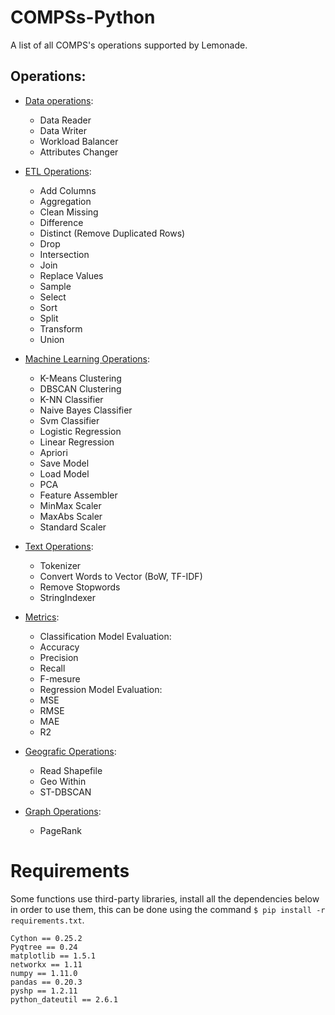 # COMPSs-Python

A list of all COMPS's operations supported by Lemonade.

## Operations:

* [Data operations](https://github.com/eubr-bigsea/Compss-Python/tree/master/functions/data):
 	- Data Reader
 	- Data Writer
 	- Workload Balancer
	- Attributes Changer

* [ETL Operations](https://github.com/eubr-bigsea/Compss-Python/tree/master/functions/etl):
 	- Add Columns
 	- Aggregation
 	- Clean Missing
 	- Difference
 	- Distinct (Remove Duplicated Rows)
 	- Drop
 	- Intersection
 	- Join
 	- Replace Values
 	- Sample
 	- Select
 	- Sort
 	- Split
 	- Transform
 	- Union

* [Machine Learning Operations](https://github.com/eubr-bigsea/Compss-Python/tree/master/functions/ml):
 	- K-Means Clustering
 	- DBSCAN Clustering
 	- K-NN Classifier
 	- Naive Bayes Classifier
 	- Svm Classifier
	- Logistic Regression
 	- Linear Regression
 	- Apriori
	- Save Model
	- Load Model
	- PCA
	- Feature Assembler
	- MinMax Scaler
	- MaxAbs Scaler
    - Standard Scaler


* [Text Operations](https://github.com/eubr-bigsea/Compss-Python/tree/master/functions/text):
 	- Tokenizer 
 	- Convert Words to Vector (BoW, TF-IDF)
 	- Remove Stopwords
 	- StringIndexer

* [Metrics](https://github.com/eubr-bigsea/Compss-Python/tree/master/functions/ml/metrics):
 	* Classification Model Evaluation:
 	- Accuracy
 	- Precision
 	- Recall
 	- F-mesure
 	* Regression Model Evaluation:
 	- MSE
 	- RMSE
 	- MAE
 	- R2

* [Geografic Operations](https://github.com/eubr-bigsea/Compss-Python/tree/master/functions/geo):
 	- Read Shapefile
 	- Geo Within
 	- ST-DBSCAN

* [Graph Operations](https://github.com/eubr-bigsea/Compss-Python/tree/master/functions/graph):
 	- PageRank



# Requirements

Some functions use third-party libraries, install all the dependencies below in order to use them, this can be done using the command `$ pip install -r requirements.txt`.



```
Cython == 0.25.2
Pyqtree == 0.24
matplotlib == 1.5.1
networkx == 1.11
numpy == 1.11.0
pandas == 0.20.3
pyshp == 1.2.11
python_dateutil == 2.6.1
```
